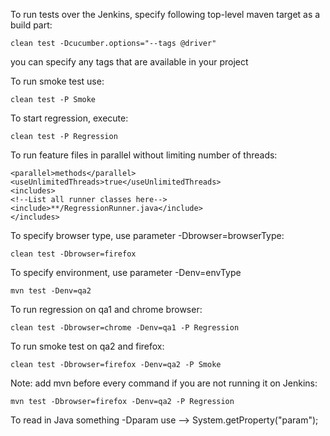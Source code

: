 To run tests over the Jenkins, specify following top-level maven target as a build part:

    clean test -Dcucumber.options="--tags @driver"

you can specify any tags that are available in your project

To run smoke test use:

    clean test -P Smoke

To start regression, execute:

    clean test -P Regression

To run feature files in parallel without limiting number of threads:

    <parallel>methods</parallel>
    <useUnlimitedThreads>true</useUnlimitedThreads>
    <includes>
    <!--List all runner classes here-->
    <include>**/RegressionRunner.java</include>
    </includes>

To specify browser type, use parameter -Dbrowser=browserType:

    clean test -Dbrowser=firefox

To specify environment, use parameter -Denv=envType

    mvn test -Denv=qa2

To run regression on qa1 and chrome browser:

    clean test -Dbrowser=chrome -Denv=qa1 -P Regression

To run smoke test on qa2 and firefox:

    clean test -Dbrowser=firefox -Denv=qa2 -P Smoke

Note: add mvn before every command if you are not running it on Jenkins:

    mvn test -Dbrowser=firefox -Denv=qa2 -P Regression

To read in Java something -Dparam use --> System.getProperty("param");